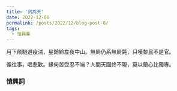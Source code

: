 ```yaml
---
title: '鹧鸪天'
date: 2022-12-06
permalink: /posts/2022/12/blog-post-8/
tags:
  - 愷興集
---
```


月下飛馳避疫湍，星銷黔左夜中山。無屙仍系無屙斃，只嘆黎民不是官。

循往事，唱悲歡。緣何苦受忍不端？人間天國終不現，莫以蘭心比獨專。

### 愷興詞